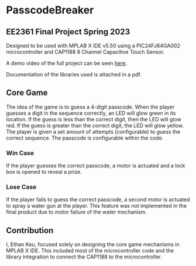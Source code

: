 # PasscodeBreaker
## EE2361 Final Project Spring 2023

Designed to be used with MPLAB X IDE v5.50 using a PIC24FJ64GA002 microcontroller and CAP1188 8 Channel Capacitive Touch Sensor. 

A demo video of the full project can be seen [here](https://drive.google.com/file/d/1ezScyrWaestfbDl-gvvks3eRAyD4ct6V/view?usp=sharing). 

Documentation of the libraries used is attached in a pdf. 

## Core Game
The idea of the game is to guess a 4-digit passcode. When the player guesses a digit in the sequence correctly, an LED will glow green in its location. If the guess is less than the correct digit, then the LED will glow red. If the guess is greater than the correct digit, the LED will glow yellow. The player is given a set amount of attempts (configurable) to guess the correct sequence. The passcode is configurable within the code. 
### Win Case 
If the player guesses the correct passcode, a motor is actuated and a lock box is opened to reveal a prize. 
### Lose Case 
If the player fails to guess the correct passcode, a second motor is actuated to spray a water gun at the player. This feature was not implemented in the final product due to motor failure of the water mechanism.
## Contribution 
I, Ethan Keu, focused solely on designing the core game mechanisms in MPLAB X IDE. This included most of the microcontroller code and the library integration to connect the CAP1188 to the microcontroller.
